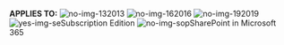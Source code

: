 **APPLIES TO:** ![no-img-13](../media/no.png)2013 ![no-img-16](../media/no.png)2016 ![no-img-19](../media/no.png)2019 ![yes-img-se](../media/yes.png)Subscription Edition ![no-img-sop](../media/no.png)SharePoint in Microsoft 365
